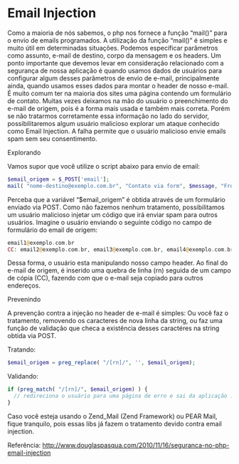# Email Injection

Como a maioria de nós sabemos, o php nos fornece a função “mail()” para o envio de emails programados. A utilização da função “mail()” é simples e muito útil em determinadas situações. Podemos especificar parâmetros como assunto, e-mail de destino, corpo da mensagem e os headers. Um ponto importante que devemos levar em consideração relacionado com a segurança de nossa aplicação é quando usamos dados de usuários para configurar algum desses parâmetros de envio de e-mail, principalmente ainda, quando usamos esses dados para montar o header de nosso e-mail.
É muito comum ter na maioria dos sites uma página contendo um formulário de contato. Muitas vezes deixamos na mão do usuário o preenchimento do e-mail de origem, pois é a forma mais usada e também mais correta. Porém se não tratarmos corretamente essa informação no lado do servidor, possibilitaremos algum usuário malicioso explorar um ataque conhecido como Email Injection. A falha permite que o usuário malicioso envie emails spam sem seu consentimento.

Explorando

Vamos supor que você utilize o script abaixo para envio de email:

```php
$email_origem = $_POST['email'];
mail( "nome-destino@exemplo.com.br", "Contato via form", $message, "From: $email_origem" );
```
Perceba que a variável “$email_origem” é obtida através de um formulário enviado via POST. Como não fazemos nenhum tratamento, possibilitamos um usuário malicioso injetar um código que irá enviar spam para outros usuários. Imagine o usuário enviando o seguinte código no campo de formulário do email de origem:

```php
email1@exemplo.com.br
CC: email2@exemplo.com.br, email3@exemplo.com.br, email4@exemplo.com.br
```

Dessa forma, o usuário esta manipulando nosso campo header. Ao final do e-mail de origem, é inserido uma quebra de linha (rn) seguida de um campo de cópia (CC), fazendo com que o e-mail seja copiado para outros endereços.

Prevenindo

A prevenção contra a injeção no header de e-mail é simples: Ou você faz o tratamento, removendo os caracteres de nova linha da string, ou faz uma função de validação que checa a existência desses caractéres na string obtida via POST.

Tratando:
```php
$email_origem = preg_replace( "/[rn]/", '', $email_origem);
```

Validando:

```php
if (preg_match( "/[rn]/", $email_origem) ) {
  // redireciona o usuário para uma página de erro e sai da aplicação ...
}
```

Caso você esteja usando o Zend_Mail (Zend Framework) ou PEAR Mail, fique tranquilo, pois essas libs já fazem o tratamento devido contra email injection.

Referência: 
http://www.douglaspasqua.com/2010/11/16/seguranca-no-php-email-injection
